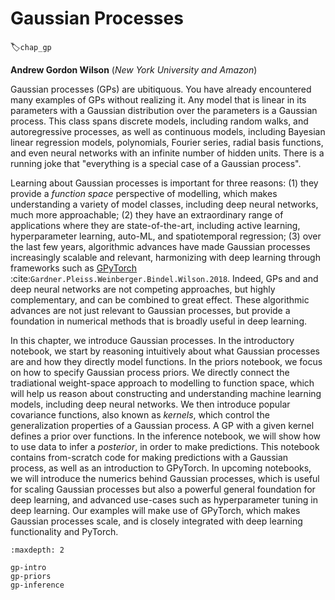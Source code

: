 # Gaussian Processes
:label:`chap_gp`

**Andrew Gordon Wilson** (*New York University and Amazon*)


Gaussian processes (GPs) are ubitiquous. You have already encountered many examples of GPs without realizing it. Any model that is linear in its parameters with a Gaussian distribution over the parameters is a Gaussian process. This class spans discrete models, including random walks, and autoregressive processes, as well as continuous models, including Bayesian linear regression models, polynomials, Fourier series, radial basis functions, and even neural networks with an infinite number of hidden units. There is a running joke that "everything is a special case of a Gaussian process".

Learning about Gaussian processes is important for three reasons: (1) they provide a _function space_ perspective of modelling, which makes understanding a variety of model classes, including deep neural networks, much more approachable; (2) they have an extraordinary range of applications where they are state-of-the-art, including active learning, hyperparameter learning, auto-ML, and spatiotemporal regression; (3) over the last few years, algorithmic advances have made Gaussian processes increasingly scalable and relevant, harmonizing with deep learning through frameworks such as [GPyTorch](https://gpytorch.ai) :cite:`Gardner.Pleiss.Weinberger.Bindel.Wilson.2018`. Indeed, GPs and and deep neural networks are not competing approaches, but highly complementary, and can be combined to great effect. These algorithmic advances are not just relevant to Gaussian processes, but provide a foundation in numerical methods that is broadly useful in deep learning.

In this chapter, we introduce Gaussian processes. In the introductory notebook, we start by reasoning intuitively about what Gaussian processes are and how they directly model functions. In the priors notebook, we focus on how to specify Gaussian process priors. We directly connect the tradiational weight-space approach to modelling to function space, which will help us reason about constructing and understanding machine learning models, including deep neural networks. We then introduce popular covariance functions, also known as _kernels_, which control the generalization properties of a Gaussian process. A GP with a given kernel defines a prior over functions. In the inference notebook, we will show how to use data to infer a _posterior_, in order to make predictions. This notebook contains from-scratch code for making predictions with a Gaussian process, as well as an introduction to GPyTorch. In upcoming notebooks, we will introduce the numerics behind Gaussian processes, which is useful for scaling Gaussian processes but also a powerful general foundation for deep learning, and advanced use-cases such as hyperparameter tuning in deep learning. Our examples will make use of GPyTorch, which makes Gaussian processes scale, and is closely integrated with deep learning functionality and PyTorch.

```toc
:maxdepth: 2

gp-intro
gp-priors
gp-inference
```

